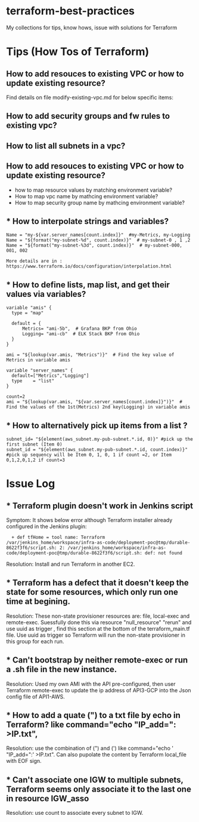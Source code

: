 # terraform-best-practices
My collections for tips, know hows, issue with solutions for Terraform

# Tips (How Tos of Terraform)

## How to add resouces to existing VPC or how to update existing resource?

Find details on file modify-existing-vpc.md for below specific items:
## How to add security groups and fw rules to existing vpc?
## How to list all subnets in a vpc?

## How to add resouces to existing VPC or how to update existing resource?
* how to map resource values by matching environment variable?
* How to map vpc name by mathcing environment variable? 
* How to map security group name by mathcing environment variable? 


## * How to interpolate strings and variables?
```
Name = "my-${var.server_names[count.index]}"  #my-Metrics, my-Logging
Name = "${format("my-subnet-%d", count.index)}"  # my-subnet-0 , 1 ,2
Name = "${format("my-subnet-%3d", count.index)}"  # my-subnet-000, 001, 002

More details are in :
https://www.terraform.io/docs/configuration/interpolation.html
```
## * How to define lists, map list, and get their values via variables?
```
variable "amis" {
  type = "map"

  default = {
      Metrics= "ami-5b",  # Grafana BKP from Ohio
      Logging= "ami-cb"  # ELK Stack BKP from Ohio
  }
}

ami = "${lookup(var.amis, "Metrics")}"  # Find the key value of Metrics in variable amis

variable "server_names" {
  default=["Metrics","Logging"]
  type    = "list"
}

count=2
ami = "${lookup(var.amis, "${var.server_names[count.index]}")}"  # Find the values of the 1st(Metrics) 2nd key(Logging) in variable amis

```
## * How to alternatively pick up items from a list ?
```
subnet_id= "${element(aws_subnet.my-pub-subnet.*.id, 0)}" #pick up the first subnet (Item 0)
subnet_id = "${element(aws_subnet.my-pub-subnet.*.id, count.index)}" #pick up sequency will be Item 0, 1, 0, 1 if count =2, or Item 0,1,2,0,1,2 if count=3

```

# Issue Log
	
## * Terraform plugin doesn't work in Jenkins script

Symptom: It shows below error although Terraform installer already configured in the Jenkins plugin:
```
  + def tfHome = tool name: Terraform
/var/jenkins_home/workspace/infra-as-code/deployment-poc@tmp/durable-8622f3f6/script.sh: 2: /var/jenkins_home/workspace/infra-as-code/deployment-poc@tmp/durable-8622f3f6/script.sh: def: not found
```

Resolution: Install and run Terraform in another EC2.
  
## * Terraform has a defect that it doesn't keep the state for some resources, which only run one time at begining.
  Resolution: These non-state provisioner resources are: file, local-exec and remote-exec. Suessfully done this via resource "null_resource" "rerun" and use uuid as trigger , find this section at the bottom of the terraform_main.tf file. Use uuid as trigger so Terraform will run the non-state provisioner in this group for each run.
  
## * Can't bootstrap by neither remote-exec or run a .sh file in the new instance.
  Resolution: Used my own AMI with the API pre-configured, then user Terraform remote-exec to update the ip address of API3-GCP into the Json config file of API1-AWS.
  
## * How to add a quate (") to a txt file by echo in Terraform? like  command="echo "IP_add=": >IP.txt",
  Resolution: use the combination of (\") and (') like command="echo ' \"IP_add=\":' >IP.txt". Can also pupolate the content by Terraform local_file with EOF sign.
  
## * Can't associate one IGW to multiple subnets, Terraform seems only associate it to the last one in resource IGW_asso
  Resolution: use count to associate every subnet to IGW.
   
  

